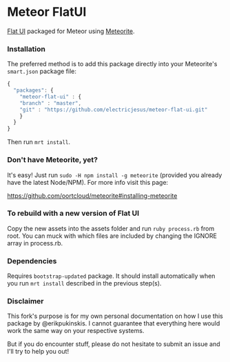 # Meteor FlatUI

[Flat UI](http://designmodo.github.io/Flat-UI/) packaged for Meteor using [Meteorite](https://github.com/oortcloud/meteorite).

### Installation

The preferred method is to add this package directly into your Meteorite's `smart.json` package file:

```javascript
{
  "packages": {
    "meteor-flat-ui" : { 
	"branch" : "master",
	"git" : "https://github.com/electricjesus/meteor-flat-ui.git"
    }
  }
}
```

Then run `mrt install`.

### Don't have Meteorite, yet?

It's easy! Just run `sudo -H npm install -g meteorite` (provided you already have the latest Node/NPM). For more info visit this page:

https://github.com/oortcloud/meteorite#installing-meteorite

### To rebuild with a new version of Flat UI

Copy the new assets into the assets folder and run `ruby process.rb` from root. You can muck with which files are included by changing the IGNORE array in process.rb.

### Dependencies

Requires `bootstrap-updated` package. It should install automatically when you run `mrt install` described in the previous step(s).

### Disclaimer

This fork's purpose is for my own personal documentation on how I use this package by @erikpukinskis. I cannot guarantee that everything here would work the same way on your respective systems. 

But if you do encounter stuff, please do not hesitate to submit an issue and I'll try to help you out!
